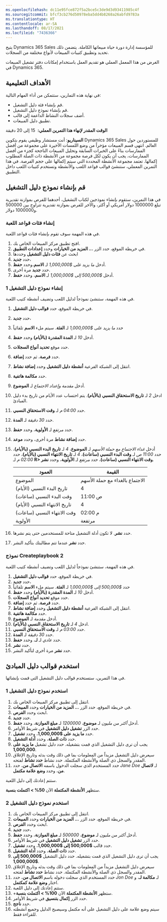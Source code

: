 ```yaml
---
ms.openlocfilehash: dc11e95fce872f5a2bce5c3de9d3d93411985c4f
ms.sourcegitcommit: bfcf3cb276d50978eba5dd4b8268a26abfd9783a
ms.translationtype: HT
ms.contentlocale: ar-SA
ms.lasthandoff: 08/17/2021
ms.locfileid: "7436366"
---
```

يتيح Dynamics 365 Sales للمؤسسة إدارة دورة حياة مبيعاتها الكاملة. يتضمن ذلك تحديد وتطبيق كتيبات المبيعات لأنواع مختلفة من السجلات.

الغرض من هذا المعمل العملي هو تقديم العمل باستخدام إمكانات دفتر تشغيل المبيعات في Dynamics 365.

## <a name="learning-objectives"></a>الأهداف التعليمية

في نهاية هذه التمارين، ستتمكن من أداء المهام التالية:

- قم بإنشاء فئة دليل التشغيل.
- قم بإنشاء نموذج دليل التشغيل.
- أضف سجلات النشاط الداعمة إلى قالب.
- تطبيق دليل المبيعات.

**الوقت المقدر لإنهاء هذا التمرين العملي:** ‏ 15 إلى 20 دقيقة

**السيناريو**: أنت مستشار وظيفي يقوم بتكوين Dynamics 365 Sales للمستوردين حول العالم. انتهى قسم المبيعات مؤخراً من وضع اللمسات الأخيرة على مجموعة من أفضل الممارسات بناءً على الخبرات السابقة وتحليل المبيعات الناجحة كجزء من أفضل الممارسات، يجب أن يكون لكل فرصة مجموعة من الأنشطة ذات الصلة المطلوب إكمالها. تعتمد مجموعة الأنشطة المحددة التي سيتم إكمالها على حجم الفرصة. في هذا التمرين المعملي، ستنشئ قوالب قواعد اللعب والأنشطة وتستخدم كتيبات اللعب داخل التطبيق.

## <a name="create-a-playbook-template"></a>قم بإنشاء نموذج دليل التشغيل

في هذا التمرين، ستقوم بإنشاء نموذجين لكتاب التشغيل، أحدهما للفرص بموازنة تقديرية تبلغ 1000000 دولار أمريكي أو أكثر، والآخر للفرص بموازنة تقديرية تتراوح بين 500000 و1000000 دولار.

### <a name="create-playbook-categories"></a>إنشاء فئات قواعد اللعبة

في هذه المهمة سوف تقوم بإنشاء فئات قواعد اللعبة.

1. افتح تطبيق مركز المبيعات الخاص بك.
1. في خريطة الموقع، حدد الزر **... المزيد من الخيارات** وحدد **إعدادات التطبيق**.
1. ابحث عن **فئات دليل التشغيل** وحددها
1. حدد **جديد**،
1. أدخل *ما يزيد على $1,000,000* لـ **الاسم**،وحدد **حفظ**.
1. حدد **جديد** مرة أخرى.
1. أدخل *$500,000 إلى $1,000,000* لـ **الاسم**، وحدد  **حفظ**.

### <a name="create-playbook-template-1"></a>إنشاء نموذج دليل التشغيل 1

في هذه المهمة، ستنشئ نموذجاً لدليل اللعب وتضيف أنشطة كتيب اللعبة.

1. في خريطة الموقع، حدد **قوالب دليل التشغيل**.
1. حدد **جديد**،
1. حدد *ما يزيد على $1,000,000* لـ **الفئة**. سيتم ملء **الاسم** تلقائياً
1. أدخل *10* لـ **المدة المقدرة (بالأيام)** وحدد **حفظ**.
1. حدد موقع **تحديد أنواع السجلات**.
1. حدد **فرصة**، ثم حدد **إضافة**.
1. انتقل إلى الشبكة الفرعية **أنشطة دليل التشغيل** وحدد **إضافة نشاط**.
1. حدد **مكالمة هاتفية**.
1. أدخل *مقدمة وإعداد الاجتماع* لـ **الموضوع**.
1. ادخل *2* لـ **تاريخ الاستحقاق النسبي (بالأيام)**. يتم احتساب عدد الأيام من تاريخ بدء دليل المبادئ.
1. حدد *04:00 م* لـ **وقت الاستحقاق النسبي**.
1. حدد *30 دقيقة* لـ **المدة**.
1. حدد *مرتفع* لـ **الأولوية**، وحدد **حفظ**.
1. حدد **إضافة نشاط** مرة أخرى، وحدد **موعد**.
1. أدخل *غداء الاجتماع مع حملة الأسهم* لـ **الموضوع**، *4* لـ **تاريخ البدء النسبي (بالأيام)**، حدد *11:00 ص* لـ **وقت البدء النسبي (ساعات)**، *4* لـ **تاريخ الانتهاء النسبي (بالأيام)**، حدد *02:00 م* لـ **R> وقت الانتهاء النسبي (ساعات)**، حدد *مرتفع* لـ **الأولوية**، وحدد **نشر**.

    | العمود                       | القيمة‬                           |
    |-----------------------------| --------------------------------|
    | الموضوع                     | الاجتماع بالغداء مع حملة الأسهم |
    | تاريخ البدء النسبي (الأيام)  | 4                               |
    | وقت البدء النسبي (ساعات) | 11:00 ص                        |
    | تاريخ الانتهاء النسبي (الأيام)    | 4                               |
    | وقت الانتهاء النسبي (ساعات)   | 02:00 م                        |
    | الأولوية                    | مرتفعة                            |

1. حدد **نشر**. لا تكون أدلة التشغيل متاحة للمستخدمين حتى يتم نشرها.
1. حدد **نشر** عندما تتم مطالبتك بتأكيد النشر.

### <a name="createplaybook-template-2"></a>نموذج Createplaybook 2

في هذه المهمة، ستنشئ نموذجاً لدليل اللعب وتضيف أنشطة كتيب اللعبة.

1. في خريطة الموقع، حدد **قوالب دليل التشغيل**.
1. حدد **جديد**،
1. حدد *$500,000 إلى $1,000,000* لـ **الفئة**. سيتم ملء **الاسم** تلقائياً
1. أدخل *10* لـ **المدة المقدرة (بالأيام)** وحدد **حفظ**.
1. حدد موقع **تحديد أنواع السجلات**.
1. حدد **فرصة**، ثم حدد **إضافة**.
1. انتقل إلى الشبكة الفرعية **أنشطة دليل التشغيل** وحدد **إضافة نشاط**.
1. حدد **مكالمة هاتفية**.
1. أدخل *مقدمة* لـ **الموضوع**.
1. ادخل *4* لـ **تاريخ الاستحقاق النسبي (بالأيام)**.
1. حدد *03:00 م* لـ **وقت الاستحقاق النسبي**.
1. حدد *30 دقيقة* لـ **المدة**.
1. حدد *عادي* لـ **لـ**، وحدد **حفظ**.
1. حدد **نشر**.
1. حدد **نشر** مرة أخرى لتأكيد النشر.

## <a name="use-playbook-templates"></a>استخدم قوالب دليل المبادئ

في هذا التمرين، ستستخدم قوالب دليل التشغيل التي قمت بإنشائها.

### <a name="use-playbook-template-1"></a>استخدم نموذج دليل التشغيل 1

1. انتقل إلى تطبيق مركز المبيعات الخاص بك.
1. في خريطة الموقع، حدد الزر **... المزيد من الخيارات** وحدد **المبيعات**.
1. ابحث وحدد **الفرص**.
1. حدد **جديد**.
1. أدخل *أكثر من مليون* لـ **موضوع**، *1200000* لـ **مبلغ الموازنة**، وحدد **حفظ**.
1. حدد الزر **تشغيل دليل التشغيل** في شريط الأوامر.
1. حدد **ما يزيد على $1,000,000**، وحدد **تشغيل‏‎**.
1. حدد **ذات الصلة**، وحدد **أدلة التشغيل**.
1. يجب أن ترى دليل التشغيل الذي قمت بتشغيله. حدد دليل تشغيل **ما يزيد على 1,000,000**.
1. سيعرض دليل التشغيل مزيداً من المعلومات بما في ذلك وقت بدئه وتاريخ الإغلاق المقدر والسجل ذي الصلة والأنشطة المكتملة. حدد نشاط **حدد نشاط** لفتحه.
1. حدد المستخدم الذي سجلت الدخول باسمه **الاتصال من**، حدد *Jane Doe* لـ **لاتصال من**، وحدد **وضع علامة مكتمل**.

ستتم إعادتك إلى دليل اللعبة.

ستظهر  **الأنشطة المكتملة** الآن **50% > اكتملت بنسبة**.

### <a name="use-playbook-template-2"></a>استخدم نموذج دليل التشغيل 2

1. انتقل إلى تطبيق مركز المبيعات الخاص بك.
1. في خريطة الموقع، حدد الزر **... المزيد من الخيارات** وحدد **المبيعات**.
1. ابحث وحدد **الفرص**.
1. حدد **جديد**،
1. أدخل *أكثر من مليون* لـ **موضوع**، *500000* لـ **مبلغ الموازنة**، وحدد **حفظ**.
1. حدد الزر **تشغيل دليل التشغيل** في شريط الأوامر.
1. حدد قالب **$500,000 إلى $1,000,000**، وحدد **تشغيل**.
1. حدد **ذات الصلة**، وحدد **أدلة التشغيل**.
1. يجب أن ترى دليل التشغيل الذي قمت بتشغيله. حدد دليل التشغيل **$500,000 إلى $1,000,000**.
1. سيعرض دليل التشغيل مزيداً من المعلومات بما في ذلك وقت بدئه وتاريخ الإغلاق المقدر والسجل ذي الصلة والأنشطة المكتملة. حدد نشاط **حدد نشاط** لفتحه.
1. حدد المستخدم الذي سجلت دخوله باسم **الاتصال من**، حدد *Jon Doe* لـ **مكالمة لـ**، و اختار **وضع علامة كمكتمل**.
1. ستتم إعادتك إلى دليل اللعبة.
1. +ستظهر  **الأنشطة المكتملة** الآن **100% > اكتملت بنسبة**.
1. حدد الزر **إكمال بتنسيق** في شريط الأوامر.
1. حدد **ناجح**.
1. سيتم وضع علامة على دليل التشغيل على أنه مكتمل وسيصبح الدليل وجميع أنشطته للقراءة فقط.
